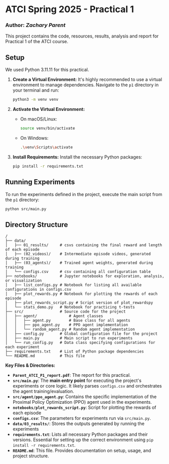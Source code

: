 # ATCI Spring 2025 - Practical 1

### Author: *Zachary Parent*

This project contains the code, resources, results, analysis and report for Practical 1 of the ATCI course.

## Setup

We used Python 3.11.11 for this practical.

1.  **Create a Virtual Environment:** It's highly recommended to use a virtual environment to manage dependencies. Navigate to the `p1` directory in your terminal and run:
    ```bash
    python3 -m venv venv
    ```

2.  **Activate the Virtual Environment:**
    *   On macOS/Linux:
        ```bash
        source venv/bin/activate
        ```
    *   On Windows:
        ```bash
        .\venv\Scripts\activate
        ```

3.  **Install Requirements:** Install the necessary Python packages:
    ```bash
    pip install -r requirements.txt
    ```

## Running Experiments

To run the experiments defined in the project, execute the main script from the `p1` directory:

```bash
python src/main.py
```

## Directory Structure

```
/
├── data/
│   ├── 01_results/     # csvs containing the final reward and length of each episode
│   ├── (02_videos)/    # Intermediate episode videos, generated during training
│   ├── (03_agents)/    # Trained agent weights, generated during training
│   └── configs.csv     # csv containing all configuration table
├── notebooks/          # Jupyter notebooks for exploration, analysis, or visualization
│   ├── list_configs.py # Notebook for listing all available configurations in configs.csv
│   ├── plot_rewards.py # Notebook for plotting the rewards of each episode
│   ├── plot_rewards_script.py # Script version of plot_rewardspy
│   └── stats_demo.py   # Notebook for practicing t-tests
├── src/                # Source code for the project
│   ├── agent/              # Agent classes
│   │   ├── agent.py        # Base class for all agents
│   │   ├── ppo_agent.py    # PPO agent implementation
│   │   └── random_agent.py # Random agent implementation
│   ├── config.py       # Global configuration file for the project
│   ├── main.py         # Main script to run experiments
│   └── run_config.py   # Data class specifying configurations for each experiment
├── requirements.txt    # List of Python package dependencies
└── README.md           # This file
```


**Key Files & Directories:**

*   **`Parent_ATCI_P1_report.pdf`**: The report for this practical.
*   **`src/main.py`**: The **main entry point** for executing the project's experiments or core logic. It likely parses `configs.csv` and orchestrates the agent training/evaluation.
*   **`src/agent/ppo_agent.py`**: Contains the specific implementation of the Proximal Policy Optimization (PPO) agent used in the experiments.
*   **`notebooks/plot_rewards_script.py`**: Script for plotting the rewards of each episode
*   **`configs.csv`**: The parameters for experiments run via `src/main.py`.
*   **`data/03_results/`**: Stores the outputs generated by running the experiments
*   **`requirements.txt`**: Lists all necessary Python packages and their versions. Essential for setting up the correct environment using `pip install -r requirements.txt`.
*   **`README.md`**: This file. Provides documentation on setup, usage, and project structure.
